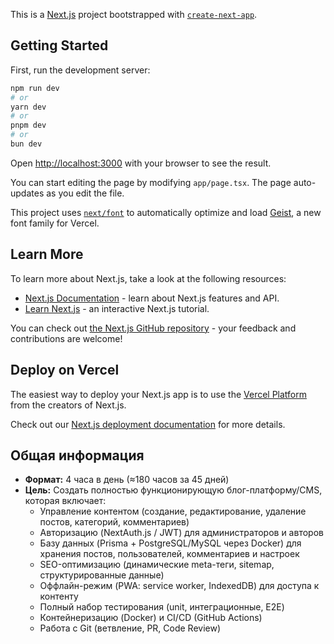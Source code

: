 This is a [Next.js](https://nextjs.org) project bootstrapped with [`create-next-app`](https://nextjs.org/docs/app/api-reference/cli/create-next-app).

## Getting Started

First, run the development server:

```bash
npm run dev
# or
yarn dev
# or
pnpm dev
# or
bun dev
```

Open [http://localhost:3000](http://localhost:3000) with your browser to see the result.

You can start editing the page by modifying `app/page.tsx`. The page auto-updates as you edit the file.

This project uses [`next/font`](https://nextjs.org/docs/app/building-your-application/optimizing/fonts) to automatically optimize and load [Geist](https://vercel.com/font), a new font family for Vercel.

## Learn More

To learn more about Next.js, take a look at the following resources:

- [Next.js Documentation](https://nextjs.org/docs) - learn about Next.js features and API.
- [Learn Next.js](https://nextjs.org/learn) - an interactive Next.js tutorial.

You can check out [the Next.js GitHub repository](https://github.com/vercel/next.js) - your feedback and contributions are welcome!

## Deploy on Vercel

The easiest way to deploy your Next.js app is to use the [Vercel Platform](https://vercel.com/new?utm_medium=default-template&filter=next.js&utm_source=create-next-app&utm_campaign=create-next-app-readme) from the creators of Next.js.

Check out our [Next.js deployment documentation](https://nextjs.org/docs/app/building-your-application/deploying) for more details.


## Общая информация
- **Формат:** 4 часа в день (≈180 часов за 45 дней)
- **Цель:** Создать полностью функционирующую блог-платформу/CMS, которая включает:
  - Управление контентом (создание, редактирование, удаление постов, категорий, комментариев)
  - Авторизацию (NextAuth.js / JWT) для администраторов и авторов
  - Базу данных (Prisma + PostgreSQL/MySQL через Docker) для хранения постов, пользователей, комментариев и настроек
  - SEO-оптимизацию (динамические meta-теги, sitemap, структурированные данные)
  - Оффлайн-режим (PWA: service worker, IndexedDB) для доступа к контенту
  - Полный набор тестирования (unit, интеграционные, E2E)
  - Контейнеризацию (Docker) и CI/CD (GitHub Actions)
  - Работа с Git (ветвление, PR, Code Review)
